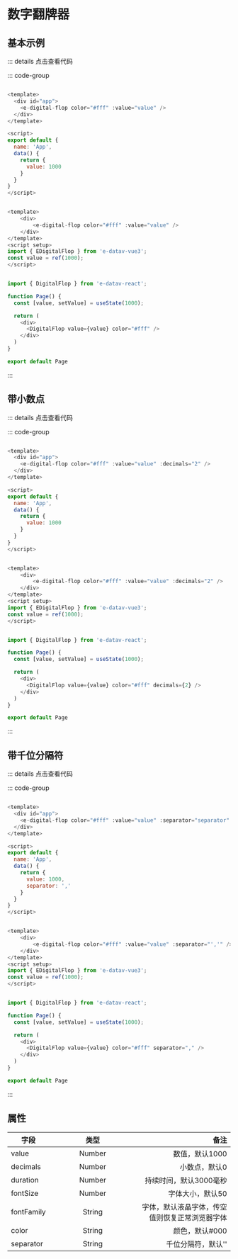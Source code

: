 

# 数字翻牌器


## 基本示例


<digital-flop />

<script setup>
import DigitalFlop from './components/DigitalFlop.vue';
</script>

::: details 点击查看代码

::: code-group

```js [vue2]

<template>
  <div id="app">
    <e-digital-flop color="#fff" :value="value" />
  </div>
</template>

<script>
export default {
  name: 'App',
  data() {
    return {
      value: 1000
    }
  }
}
</script>

```

```js [vue3]

<template>
    <div>
        <e-digital-flop color="#fff" :value="value" />
    </div>
</template>
<script setup>
import { EDigitalFlop } from 'e-datav-vue3';
const value = ref(1000);
</script>

```

```js [react]

import { DigitalFlop } from 'e-datav-react';

function Page() {
  const [value, setValue] = useState(1000);

  return (
    <div>
      <DigitalFlop value={value} color="#fff" />
    </div>
  )
}

export default Page

```

:::

## 带小数点

<digital-flop :decimals="2" />

::: details 点击查看代码

::: code-group

```js [vue2]

<template>
  <div id="app">
    <e-digital-flop color="#fff" :value="value" :decimals="2" />
  </div>
</template>

<script>
export default {
  name: 'App',
  data() {
    return {
      value: 1000
    }
  }
}
</script>

```

```js [vue3]

<template>
    <div>
        <e-digital-flop color="#fff" :value="value" :decimals="2" />
    </div>
</template>
<script setup>
import { EDigitalFlop } from 'e-datav-vue3';
const value = ref(1000);
</script>

```

```js [react]

import { DigitalFlop } from 'e-datav-react';

function Page() {
  const [value, setValue] = useState(1000);

  return (
    <div>
      <DigitalFlop value={value} color="#fff" decimals={2} />
    </div>
  )
}

export default Page

```

:::


## 带千位分隔符

<digital-flop :separator="','" />

::: details 点击查看代码

::: code-group

```js [vue2]

<template>
  <div id="app">
    <e-digital-flop color="#fff" :value="value" :separator="separator" />
  </div>
</template>

<script>
export default {
  name: 'App',
  data() {
    return {
      value: 1000,
      separator: ','
    }
  }
}
</script>

```

```js [vue3]

<template>
    <div>
        <e-digital-flop color="#fff" :value="value" :separator="','" />
    </div>
</template>
<script setup>
import { EDigitalFlop } from 'e-datav-vue3';
const value = ref(1000);
</script>

```

```js [react]

import { DigitalFlop } from 'e-datav-react';

function Page() {
  const [value, setValue] = useState(1000);

  return (
    <div>
      <DigitalFlop value={value} color="#fff" separator="," />
    </div>
  )
}

export default Page

```

:::


## 属性
| 字段        |      <div style="width:180px">类型</div>      |  备注 |
| ------------- | :-----------: | ----: |
| value|Number|数值，默认1000 |
| decimals|Number|小数点，默认0 |
| duration|Number|持续时间，默认3000毫秒 |
| fontSize|Number|字体大小，默认50 |
| fontFamily|String|字体，默认液晶字体，传空值则恢复正常浏览器字体 |
| color|String|颜色，默认#000 |
| separator|String|千位分隔符，默认'' |
